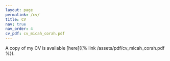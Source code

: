 ```yaml
---
layout: page
permalink: /cv/
title: CV
nav: true
nav_order: 4
cv_pdf: cv_micah_corah.pdf
---
```

A copy of my CV is available [here]({% link /assets/pdf/cv_micah_corah.pdf %}).
